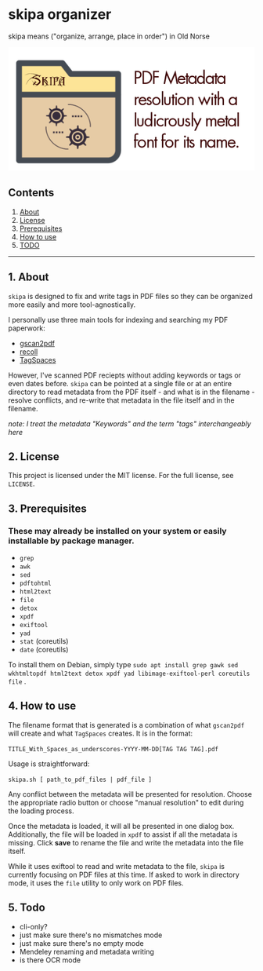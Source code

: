 # skipa organizer

skipa means ("organize, arrange, place in order") in Old Norse

![skipa logo](https://raw.githubusercontent.com/uriel1998/skipa/master/skipa-open-graph.png "logo")

## Contents
 1. [About](#1-about)
 2. [License](#2-license)
 3. [Prerequisites](#3-prerequisites)
 4. [How to use](#4-how-to-use)
 5. [TODO](#5-todo)

***

## 1. About

`skipa` is designed to fix and write tags in PDF files so they can be organized 
more easily and more tool-agnostically.  

I personally use three main tools for indexing and searching my PDF paperwork:

* [gscan2pdf](https://sourceforge.net/projects/gscan2pdf/)
* [recoll](https://www.lesbonscomptes.com/recoll/)
* [TagSpaces](https://www.tagspaces.org/)

However, I've scanned PDF reciepts without adding keywords or tags or even 
dates before.  `skipa` can be pointed at a single file or at an entire 
directory to read metadata from the PDF itself - and what is in the filename - 
resolve conflicts, and re-write that metadata in the file itself and in 
the filename.

*note: I treat the metadata "Keywords" and the term "tags" interchangeably here*

## 2. License

This project is licensed under the MIT license. For the full license, see `LICENSE`.

## 3. Prerequisites

### These may already be installed on your system or easily installable by package manager.

 * `grep`
 * `awk` 
 * `sed` 
 * `pdftohtml`
 * `html2text`
 * `file`
 * `detox`
 * `xpdf`
 * `exiftool`
 * `yad` 
 * `stat` (coreutils)
 * `date` (coreutils)

To install them on Debian, simply type `sudo apt install grep gawk sed wkhtmltopdf html2text detox xpdf yad libimage-exiftool-perl coreutils file` .

## 4. How to use

The filename format that is generated is a combination of what `gscan2pdf` will create
and what `TagSpaces` creates. It is in the format:

`TITLE_With_Spaces_as_underscores-YYYY-MM-DD[TAG TAG TAG].pdf`

Usage is straightforward: 

`skipa.sh [ path_to_pdf_files | pdf_file ]`

Any conflict between the metadata will be presented for resolution. Choose the appropriate 
radio button or choose "manual resolution" to edit during the loading process.

Once the metadata is loaded, it will all be presented in one dialog box. Additionally, the 
file will be loaded in `xpdf` to assist if all the metadata is missing. Click **save** to 
rename the file and write the metadata into the file itself.  

While it uses exiftool to read and write metadata to the file, `skipa` is currently 
focusing on PDF files at this time. If asked to work in directory mode, it 
uses the `file` utility to only work on PDF files.

## 5. Todo

* cli-only?  
* just make sure there's no mismatches mode  
* just make sure there's no empty mode  
* Mendeley renaming and metadata writing  
* is there OCR mode  
